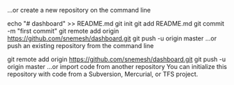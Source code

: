 …or create a new repository on the command line

echo "# dashboard" >> README.md
git init
git add README.md
git commit -m "first commit"
git remote add origin https://github.com/snemesh/dashboard.git
git push -u origin master
…or push an existing repository from the command line

git remote add origin https://github.com/snemesh/dashboard.git
git push -u origin master
…or import code from another repository
You can initialize this repository with code from a Subversion, Mercurial, or TFS project.